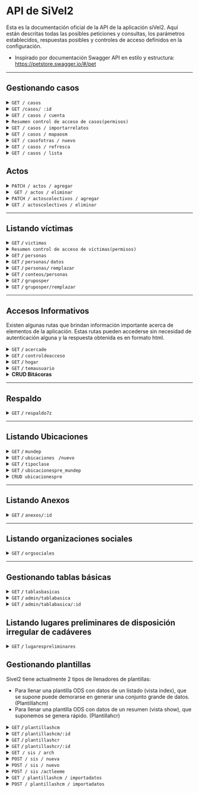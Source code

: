 # API de SiVel2
Esta es la documentación oficial de la API de la aplicación siVel2. Aquí están descritas todas las posibles peticiones y consultas, los parámetros establecidos, respuestas posibles y controles de acceso definidos en la configuración. 
- Inspirado por documentación Swagger API en estilo y estructura: https://petstore.swagger.io/#/pet
------------------------------------------------------------------------------------------

## Gestionando casos 

<details>
 <summary><code>GET / casos</code></summary>

Un usuario puede consumir de la API tanto las generalidades básicas de un conjunto de casos, como también un caso con todos los detalles del mismo.  Esta API está siendo utilizada para el reporte de casos en la aplicación pero igualmente esta siendo consumida por servicios como mapas y reportes completos de informes en planillas. Se puede generar reportes en diferentes formatos: JSON, XRLAT (XML) y HTML..

##### Parámetros

> Filtro avanzado:

> | Parámetro    | Tipo y Accesos                   | Ejemplo	  | 
> |---------------|-----------------------------------|---------------------------------------------------------------------|
> | `:departamento_id`         | Integer / CP / AUT      | Departamento es Cauca: `filtro[departamento_id]=17`
> | `:municipio_id`         |Integer  / CP / AUT      | Municipio es Popayán: `filtro[municipio_id]=46` 
> | `:clase_id`         |Integer / CP / AUT          | Centro Poblado es Puelenje: `filtro[clase_id]=1959`
> | `:fechaini`         |String / CP / AUT       | Fecha de inicio es el 1 de Enero de 2018: `filtro[fechaini]=2018-01-01`
> | `:fechafin`         |String / CP  / AUT      | Fecha final es el 6 de Julio de 2019: `filtro[fechafin]=2019-07-06`
> | `:categoria_id`         |Integer / CP / AUT       | Tipificación es Tortura: `filtro[categoria_id]=12`
> | `:nombres`         |String / CP / AUT        | Nombres de vícitma es Luis Alejandro:  `filtro[nombres]=Luis Alejandro`
> | `:apellidos`         |String / CP / AUT     | Apellidos de víctima es Cruz Lopez:  `filtro[apellidos]=Cruz Lopez`
> | `:sexo`         |String / CP / AUT      |Sexo es masculino: `filtro[sexo]=M`
> | `:rangoedad_id`         |Integer / CP       | Rango de edad es de los 16 a los 25 años: `filtro[rangoedad_id]=2`
> | `:descripcion`         |String / CP / AUT      | Descripción de los hechos es "Descripcion de ejemplo": `filtro[descripcion]=Descripcion de ejemplo`
> | `:sectorsocial_id`         |Integer / CP       | Sector social es campesino: `filtro[sectorsocial_id]=1`
> | `:codigo`         |Integer / CP / AUT      | Los casos con códigos 6000 y 7000: `filtro[codigo]=6000+7000`
> | `:presponsable_id`         |Integer / AUT     | Presunto Responsable es Guerrila: `filtro[presponsable_id]=25` 
> | `:victimacol`         | String / AUT     | Victima colectiva es Primera línea: `filtro[victimacol]=Primera línea`
> | `:rangoedad_id`         |Integer / AUT     | Rango edad es De 0 a 15 Años: `filtro[rangoedad_id]=1`  
> | `:organizacion_id`         |Integer / AUT     | Organización es Campesina: Años : `filtro[organizacion_id]=1`    
> | `:profesion_id`         |Integer / AUT     |Profesión es MÉDICO/A: `filtro[profesion_id]=3` 
> | `:usuario_id`         |Integer / AUT     |El usuario es Alejandro Cruz: `filtro[usuario_id]=3`      
> | `:fechaingini`         |String / AUT     |Casos creados en 2018-01-01 o después : `filtro[usuario_id]=2018-01-01`      
> | `:fechaingfin`         |String / AUT     |Casos creados en 2018-01-01 o antes : `filtro[usuario_id]=2018-01-01`   
> | `:contexto_id`         |Integer / AUT     |El contexto es Proceso judicial: `filtro[contexto_id]=106`   
> | `:contextovictima_id`         |Integer / AUT     |El contexto de víctima es Falso positivo: `filtro[contextovictima_id]=1`  
> | `:orientacionsexual`         |String / AUT     |La orientación sexual es Heterosexual: `filtro[contextovictima_id]=H`                                          
> | `:inc_casoid`         |Integer / AUT     |Incluir la identificación del caso en el reporte: `filtro[inc_casoid]=1`  
> | `:inc_fecha`         |Integer / CP / AUT     |Incluir la fecha del caso en el reporte: `filtro[inc_casoid]=1`  
> | `:inc_ubicaciones`         |Integer / CP / AUT     |Incluir las ubicaciones del caso: `filtro[inc_ubicaciones]=1`
> | `:inc_presponsables`         |Integer / CP / AUT     |Incluir los presuntos responsables del caso en el reporte: `filtro[inc_presponsables]=1`    
> | `:inc_tipificacion`         |Integer / CP / AUT     |Incluir la tipificación del caso en el reporte: `filtro[inc_tipificacion]=1`  
> | `:inc_victimas`         |Integer / CP / AUT     |Incluir las víctimas del caso en el reporte: `filtro[inc_victimas]=1`  
> | `:inc_victimacol`         |Integer / AUT     |Incluir las víctimas colectivas del caso en el reporte: `filtro[inc_victimacol]=1`  
> | `:inc_memo`         |Integer / CP / AUT     |Incluir la descripción del caso en el reporte: `filtro[inc_memo]=1`  
> | `:orden`         |Integer / CP / AUT     | los casos se ordenaran según su ubicación: `filtro[orden]=ubicacion` 
Los datos geográficos están disponibles en Internet (busque DIVIPOLA) o en SQL en las fuentes de SIVeL en el archivo datos-geo-col.sql.

Siglas de control de acceso: 
- CP: Consulta pública
- AUT: Usuario autenticado

Esta misma ruta es empleada por SIVeL 2 para los reportes de casos en JSON y XRLAT, lo cual también hay parámetro para especificarlo:
> Formato:
	formato_salida: [html, json, xml] 
	

##### Respuestas

> | código http    | tipo de contenido                     | respuesta                                                          |
> |---------------|-----------------------------------|---------------------------------------------------------------------|
> | `200`         | `application/html;charset=UTF-8` / `application/json;charset=UTF-8` `application/xml;charset=UTF-8`        | Página html / Objeto JSON / Reporte XML  
> | `400`         |Error        | (Bad Request) Los datos enviados son incorrectos o hay datos obligatorios no enviados
> | `401`         | Error        | (Unauthorized) No hay autorización para llamar al servicio
> | `404`         | Error`        | (NotFound) No se encontró información
> | `500`         | Error        | Error en servidor                                                   |

##### Ejemplo cURL

> ```javascript
>  curl -X GET http://nodos.pasosdejesus.org:2400/sivel2/casos.html?filtro[q]=&filtro[departamento_id]=17&filtro[municipio_id]=1152&filtro[clase_id]=&filtro[inc_ubicaciones]=0&filtro[inc_ubicaciones]=1&filtro[orden]=ubicacion&filtro[fechaini]=&filtro[fechafin]=&filtro[inc_fecha]=0&filtro[inc_fecha]=1&filtro[presponsable_id][]=&filtro[inc_presponsables]=0&filtro[inc_presponsables]=1&filtro[inc_tipificacion]=0&filtro[inc_tipificacion]=1&filtro[nombres]=&filtro[apellidos]=&filtro[inc_victimas]=0&filtro[inc_victimas]=1&filtro[sexo]=&filtro[orientacionsexual]=&filtro[rangoedad_id]=&filtro[sectorsocial_id]=&filtro[organizacion_id]=&filtro[profesion_id]=&filtro[victimacol]=&filtro[inc_victimacol]=0&filtro[inc_victimacol]=1&filtro[descripcion]=&filtro[inc_memo]=`application/html;charset=UTF-8` / `application/json;charset=UTF-8` `application/xml;charset=UTF-8``application/html;charset=UTF-8` / `application/json;charset=UTF-8` `application/xml;charset=UTF-8`0&filtro[inc_memo]=1&filtro[conetiqueta1]=true&filtro[etiqueta1]=&filtro[conetiqueta2]=true&filtro[etiqueta2]=&filtro[usuario_id]=&filtro[fechaingini]=&filtro[fechaingfin]=&filtro[codigo]=&filtro[inc_casoid]=0&filtro[inc_casoid]=1&filtro[paginar]=0&filtro[paginar]=1&filtro[disgenera]=reprevista.html&idplantilla=reprevista&formato=html&formatosalida=html&commit=Enviar
> ```
##### Ejemplos de respuestas
- HTML:

	[896](#)

	Enero 16/2001

	DEPARTAMENTO: CAUCA  
	MUNICIPIO: SANTANDER DE QUILICHAO

	Cuatro hombres fueron asesinados en la zona urbana y rural de este municipio, en el cual hay presencia paramilitar y guerrillera.

	  
	Presunto Responsable: SIN INFORMACIÓN  
	  
	VIOLENCIA POLÍTICO SOCIAL  
	Asesinato por Persecución Política  
	  
	ERICK ALFREDO POPO AMU  
	LUIS ALFONSO IBARRA OSPINA  
	MILTON CESAR RESTREPO CAMPO  
	NORBERTO BALANTA FIGUEROA  

	----------

	[1039](#)

	Febrero 01/2001

	DEPARTAMENTO: CAUCA  
	MUNICIPIO: SANTANDER DE QUILICHAO

	Paramilitares de las AUC que se transportaban en motocicletas, portando armas de largo y corto alcance ejecutaron de varios impactos de arma de fuego a cuatro personas. Las víctimas fueron sacadas por la fuerza de sus viviendas y ejecutadas en presencia de sus familiares.

	  
	Presunto Responsable: POLO ESTATAL - AUC  
	  
	VIOLACIONES A LOS DERECHOS HUMANOS  
	Ejecución Extrajudicial por Persecución Política  
	INFRACCIONES AL DIH  
	Homicidio Intencional De Persona Protegida por Personas  
	  
	RAMIRO SANDOVAL MINA - CAMPESINO  
	JOSE ELCIDES CARABALI SANDOVAL - CAMPESINO  
	ASNORALDO CARABALI SANDOVAL - CAMPESINO  
	CARLOS EDUARDO ORTIZ LUCUMI - CAMPESINO
	
- JSON
Para mostrar un reporte JSON de varios casos, se ha optado por solo mostrar algunas generalidades o elementos básicos del caso como lo son:

	- latitud: decimal para sistema de proyección WGS84.

	- longitud: decimal para sistema de proyección WGS84.

	- titulo: Título del caso.

	- fecha: Fecha del caso.
	
	```json
	{
		"896":{"latitud":"3.0133211225242484","longitud":"-76.48676928148937","fecha":"2001-01-16"},
		"1039":{"latitud":"3.0131201235660483","longitud":"-76.48710295521055","fecha":"2001-02-01"}
	}
	```
- XML (Xrlat)
SIVeL 2 mostrará el reporte completo siguiendo el docmuneto DTD ubicado en [http://sincodh.pasosdejesus.org/relatos/relatos-098.dtd](http://sincodh.pasosdejesus.org/relatos/relatos-098.dtd)
	```xml
	<relatos>
		<relato>
			Información del relato...
		</relato>
		<relato>
			Información del relato...
		</relato>
	</relatos>
	```
</details>

<details>
 <summary><code>GET /casos/ :id </code></summary>

##### Parámetro

> | nombre            |  tipo     | tipo de dato      | descripción                         |
> |-------------------|-----------|----------------|-------------------------------------|
> | `id` |  requerido | Integer   | El identificador específico del caso        |

Para conusltar un caso en detalle, SIVeL 2 proporciona los formatos html, json y xrlat (xml). Las rutas de estas vistas se obtienen al agregar la extensión correspondiente al final de  sivel2/casos/id.[extensión]. Para el caso de la extensión JSON. SIVeL 2 responde con los detalles del caso con un objeto JSON con una sola propiedad caso cuyo valor es un objeto con las propiedades:

id: Identificación, titulo: título del caso, hechos: Descripción o memo del caso, fecha, hora, departamento principal, municipio principal, centro_poblado principal, presponsables: un objeto que puede tener varios ítems, uno por presunto responsable, la propiedad de cada uno será la identificación del presunto responsable y su valor será el nombre víctimas: un objeto que puede tener varios ítems, uno por víctima individual del caso, la propiedad de cada uno será la identificación de la víctima y su valor será los nombres de la víctima seguido de un espacio y los apellidos.
##### Respuestas

> | código http   | tipo de contenido                     | respuesta                                                          |
> |---------------|-----------------------------------|---------------------------------------------------------------------|
> | `200`         | `application/html;charset=UTF-8` / `application/json;charset=UTF-8` `application/xml;charset=UTF-8`        | página html  / Objeto JSON / Reporte XML                                                    |
> | `400`         | `application/json`                | `{"code":"400","message":"Bad Request"}`                            |

##### Ejemplo cURL

> ```javascript
>  curl -X GET http://nodos.pasosdejesus.org:2400/sivel2/casos/896
> ```

##### Ejemplos de respuestas
- JSON
```json
{"caso":
  {"id":129,
   "titulo":"aaa",
   "hechos":"En su informe anual sobre la situación de derechos humanos en Colombia, la Oficina del Alto Comisionado de la ONU para este temcurl -X GETa, que actualmente está a cargo de la expresidenta chilena Michelle Bachelet, sostiene que en el 2018 el homicidio aumentó en el 49 por ciento de los municipios y llama la atención sobre la persistencia de los altos niveles de impunidad en este tema.",
   "fecha":"2019-08-05",
   "hora":"6  pm",
   "departamento":"CALDAS",
   "municipio":"PALESTINA",
   "centro_poblado":"CARTAGENA",
   "presponsables":
     [{"id":5,"nombre":"ARMADA"}],
   "victimas":[{"105":"aaa bbb"}]
  }
}
```
- XML
Para el caso de XRLAT sí se presenta un informe detallado del caso en formato xml y se descarga automáticamente en un archivo llamado [id].xrlat
</details>

<details>
 <summary><code>GET / casos / cuenta</code></summary>
 
Trae conteo de casos en un intervalo de fechas. Ruta para poder obtener mediante un arreglo el número total de casos por fecha y por departamento.

##### Parámetros

> | nombre            |  tipo     | tipo de dato      | descripción                         |
> |-------------------|-----------|----------------|-------------------------------------|
> | `fechaini` |  Requerido | String   | Fecha inicial de la cuenta        |
> | `fechafin` |  Requerido | String   | Fecha final de la cuenta        |

##### Respuestas

> | código http   | tipo de contenido                     | respuesta                                                          |
> |---------------|-----------------------------------|---------------------------------------------------------------------|
> | `200`         | `text/json;charset=UTF-8`        | Objeto JSON                                                     |
> | `400`         | `application/json`                | `{"code":"400","message":"Bad Request"}`                            |

##### Ejemplo cURL

> ```javascript
>  curl -X GET http://nodos.pasosdejesus.org:2400/sivel2/casos/cuenta?[fechaini]='2001-01-01'&[fechafin]='2020-06-30'
> ```
##### Ejemplo de respuesta
```json
{
  fecha: "2001-01-01", 
  departamento: "CAUCA", 
  count: "45"
}
```
De esta forma vienen especificados lo objetos para todas las fechas dentro del rango y todos los departamentos. Es obligatorio especificar los parámetros de fecha inicial y fecha final, además si el caso no tiene ubicación, este entrará a sumar en el conteo de esa fecha con departamento nulo.
</details>

 <details>
 <summary><code>Resumen control de acceso de casos</code><code>(permisos)</code></summary>
 
 -  Consulta pública:
	 - Consultar hasta 2000 registros en la API (puede usar los filtros para disminuir el número de registros)
	 - Consultar un caso en formato HTML, JSON y XML
	 - Buscar casos con los parámetros limitados a la consulta pública
	 - Contar casos
 - Usuario autenticado
	 - Consulta listado de casos ilimitado
	 - Consultar un caso en formato HTML, JSON y XML
	 - Buscar casos con los parámetros para usuario autenticado
	 -  Contar casos
- Usuario autenticado como observador u operador sin grupo:
	- Refrescar casos
	- No puede crear un nuevo caso
	- Leer un caso
	- Cambiar etiquetas de un caso
- Usuario con grupo observador parte casos:
	- Mostrar y leer un caso 
- Usuario operador analista de casos:
	- Leer un caso
	- Crear un caso
	- Editar y actualizar un caso
	- Eliminar un caso
	- Refrescar un caso
- Usuario con rol administrador:
	- Todos los permisos de gestionar casos
</details>

<details>
 <summary><code>GET / casos / importarrelatos</code></summary>

Ruta utilizada para acceder a la vista de importación de relatos.

##### Ejemplo url
> ```javascript
>  curl -X GET http://nuevo.nocheyniebla.org:3400/sivel2/casos/importarrelatos"
> ```

##### Ejemplo de respuestas
La respuesta es una página HTML con un formulario que te permite seleccionar el archivo de relatos que desea importar

##### Control de Acceso
Únicamente pueden importar relatos usuarios autenticados con rol administrador. 
 </details>

<details>
 <summary><code>GET / casos / mapaosm </code></summary>

Ruta utilizada para acceder a la vista del mapa de casos de Open Street Map.
##### Parámetros 
fechaini: String, fecafin: String, departamento_id: integer, categoria_id: integer, presponsable_id: integer

##### Ejemplo url
> ```javascript
>  curl -X GET http://nuevo.nocheyniebla.org:3400/sivel2/casos/mapaosm"
> ```

##### Ejemplo de respuestas
La respuesta es una página HTML con un mapa que te permite visualizar los casos a través de marcadores con la longitud y latitud de la ubicación principal del caso. 

##### Control de Acceso
Cualquier usuario autenticado puede acceder a casos mapaosm.  
 </details>

<details>
 <summary><code>GET / casofotras / nuevo</code></summary>

Ruta utilizada para crear un registro de sivel2_gen_casofotra para el caso que recibe por parámetro caso_id. Pone valores simples en los casos requeridos.

##### Parámetros 
caso_id: integer
##### Ejemplo url
> ```javascript
>  curl -X GET http://nuevo.nocheyniebla.org:3400/sivel2/casofotras/nuevo?caso_id=1365"
> ```

##### Ejemplo de respuestas
Las respuestas pueden ser en JS, JSON y HTML y retornan el identificador del nuevo registro de casofotra creado

##### Control de Acceso
Únicamente pueden eliminar actos colectivos usuarios autenticados con rol administrador y con rol operador perteneciente a grupo analista de casos.
 </details>

<details>
 <summary><code>GET / casos / refresca</code></summary>

Ruta utilizada para refrescar el listado de casos existentes.

##### Ejemplo url
> ```javascript
>  curl -X GET http://nuevo.nocheyniebla.org:3400/sivel2/casos/refresca"
> ```

##### Ejemplo de respuestas
La respuesta es una página HTML y con el mensaje de éxito "Listado de Casos refrescado" con fecha y hora de la acción.

##### Control de Acceso
Únicamente pueden refrescar el listado de casos los usuarios autenticados con rol administrador y con rol operador perteneciente a grupo analista de casos.
 </details>

<details>
 <summary><code>GET / casos / lista</code></summary>

Ruta utilizada para listar ubicaciones según parámetro de tabla que puede ser departamento, municipio o clase.

##### Ejemplo url
> ```javascript
>  curl -X GET http://nuevo.nocheyniebla.org:3400/sivel2/casos/lista?tabla="departamento"&pais_id=170
> ```

##### Ejemplo de respuestas
La respuesta es una página HTML y con el listado de ubicaciones según los parámetros establecidos.

##### Control de Acceso
Únicamente pueden refrescar el listar, usuarios autenticados con rol administrador y con rol operador perteneciente a grupo analista de casos.
 </details>

## Actos 
<details>
 <summary><code>PATCH / actos / agregar</code></summary>

Ruta utilizada para agregar actos dentro de la creación de un caso, actualmente no puede ser utilizada externamente del formulario de casos, sin embargo están establecidos permisos específicos para hacer uso del método.

##### Parámetros 
Sivel2Gen::Acto(presponsable_id: integer, categoria_id: integer, persona_id: integer, caso_id: integer, created_at: datetime, updated_at: datetime, id: integer)
##### Control de Acceso
Únicamente pueden crear actos usuarios autenticados con rol administrador y con rol operador perteneciente a grupo analista de casos.

 </details>
<details>
 <summary><code> GET / actos / eliminar</code></summary>

Ruta utilizada para eliminar actos dentro de la creación de un caso, actualmente no puede ser utilizada externamente del formulario de casos, sin embargo están establecidos permisos específicos para hacer uso del método.

##### Parámetros 
id_acto: integer
##### Control de Acceso
Únicamente pueden eliminar actos usuarios autenticados con rol administrador y con rol operador perteneciente a grupo analista de casos.
</details>
 
<details>
 <summary><code>PATCH / actoscolectivos / agregar</code></summary>

Ruta utilizada para agregar actos colectivos dentro de la creación de un caso, actualmente no puede ser utilizada externamente del formulario de casos, sin embargo están establecidos permisos específicos para hacer uso del método.

##### Parámetros 
Sivel2Gen::Actocolectivo(presponsable_id: integer, categoria_id: integer, grupoper_id: integer, caso_id: integer, created_at: datetime, updated_at: datetime, id: integer)

##### Control de Acceso
Únicamente pueden crear actos colectivos usuarios autenticados con rol administrador y con rol operador perteneciente a grupo analista de casos.

 </details>
<details>
 <summary><code>GET / actoscolectivos / eliminar</code></summary>

Ruta utilizada para eliminar actos colectivos dentro de la creación de un caso, actualmente no puede ser utilizada externamente del formulario de casos, sin embargo están establecidos permisos específicos para hacer uso del método.

##### Parámetros 
id_actocolectivo: integer

##### Control de Acceso
Únicamente pueden eliminar actos colectivos usuarios autenticados con rol administrador y con rol operador perteneciente a grupo analista de casos.

</details>


------------------------------------------------------------------------------------------
## Listando víctimas 

<details>
 <summary><code>GET</code> <code><b>/</b></code> <code>victimas</code></summary>

##### Parámetros

> Filtro avanzado:

> | Parámetro    | Tipo y Accesos                   | Ejemplo	  | 
> |---------------|-----------------------------------|---------------------------------------------------------------------|
> | `:buscaso_id`         | Integer / CP / AUT      | Víctimas en caso 154: `filtro[buscaso_id]=154`
> | `:busfecha_caso_localizadaini`         |String  / AUT      |Fecha de inicio es el 1 de Enero:  `filtro[busfecha_caso_localizadaini]=2018-01-01`
> | `:busfecha_caso_localizadafin`         |String  / AUT      |Fecha de fin es el 31 de Enero:  `filtro[busfecha_caso_localizadafin]=2018-01-31`
> | `:busubicacion_caso`         |String / AUT       | Ubicación de caso de víctima es Caldas: `filtro[busubicacion_caso]=CALDAS`
> | `:busnombre`         |String / AUT        | Nombres de vícitma es Luis Alejandro:  `filtro[busnombre]=Luis Alejandro`
> | `:buspconsolidado_x`         |String / CP / AUT     | Incluir categoría de violencia x:  `filtro[buspconsolidado_x]=Si`
El último parámetros se remplaza x por un número cualqueira de identificación de la tabla siel2_gen_pconsolidado, pudiendo así filtrar según las opciones: Si, No y Todos

Siglas de control de acceso: 
- AUT: Usuario autenticado

La respuesta a esta petición es un reporte html de casos por víctima, donde aparece la información en las columnas: Id caso, Fecha, Ubicación, Víctima, Cada categoría de violencia, nombres de presuntos responsables del caso, ids de presuntos responsables caso 
	

##### Respuestas

> | código http    | tipo de contenido                     | respuesta                                                          |
> |---------------|-----------------------------------|---------------------------------------------------------------------|
> | `200`         | `application/html;charset=UTF-8` / `application/json;charset=UTF-8` `application/xml;charset=UTF-8`        | Página html / Objeto JSON / Reporte XML  
> | `400`         |Error        | (Bad Request) Los datos enviados son incorrectos o hay datos obligatorios no enviados
> | `401`         | Error        | (Unauthorized) No hay autorización para llamar al servicio
> | `404`         | Error`        | (NotFound) No se encontró información
> | `500`         | Error        | Error en servidor                                                   |

##### Ejemplo cURL

> ```javascript
>  curl -X GET http://rbd.nocheyniebla.org:3400/sivel2/victimas?filtro[buscaso_id]=&filtro[busfecha_caso_localizadaini]=&filtro[busfecha_caso_localizadafin]=&filtro[busubicacion_caso]=&filtro[busnombre]=Juan&filtro[buspconsolidado_1]=Si&filtro[buspconsolidado_2]=Todos&filtro[buspconsolidado_3]=Todos&filtro[buspconsolidado_4]=Todos&filtro[buspconsolidado_5]=Todos&filtro[buspconsolidado_6]=Todos&filtro[buspconsolidado_7]=Todos&filtro[buspconsolidado_8]=Todos&filtro[buspconsolidado_9]=Todos&filtro[buspconsolidado_10]=Todos&filtro[buspconsolidado_11]=Todos&filtro[buspconsolidado_12]=Todos&filtro[buspconsolidado_13]=Todos&filtro[buspconsolidado_14]=Todos&filtro[buspconsolidado_15]=Todos&filtro[buspconsolidado_16]=Todos&filtro[buspconsolidado_17]=Todos&filtro[buspconsolidado_18]=Todos&filtro[buspconsolidado_19]=Todos&filtro[buspconsolidado_20]=Todos&filtro[buspconsolidado_21]=Todos&filtro[buspconsolidado_22]=Todos&filtro[buspconsolidado_23]=Todos&filtro[buspconsolidado_24]=Todos&filtro[buspconsolidado_25]=Todos&filtro[buspconsolidado_26]=Todos&filtro[buspconsolidado_27]=Todos&filtro[buspconsolidado_28]=Todos&filtro[buspconsolidado_29]=Todos&filtro[buspconsolidado_30]=Todos&filtro[buspconsolidado_31]=Todos&filtro[buspconsolidado_32]=Todos&filtro[buspconsolidado_129]=Todos&filtro[buspconsolidado_130]=Todos&filtro[buspconsolidado_131]=Todos&filtrar=Filtrar&filtro[disgenera]=
> ```
##### Ejemplos de respuestas
- HTML:

	![enter image description here](https://github.com/alejocruzrcc/sivel2/blob/img-victimas/doc/imagenes/victimashtml.png)
	
	
- JSON
Para mostrar un reporte JSON de varias víctimas, se ha optado por solo mostrar algunas generalidades o elementos básicos de la víctima como lo son:

	- persona_id: identificador de la persona, tabla msip_persona a la que pertenece la víctima.

	- caso_id: identificador del caso al cual pertenece la víctima.

	- hijos: número de hijos de la víctima.

	- profesion_id: identificación de la tabla sivel2_gen_profesion de la profesión que tiene la vćitima.
	- rangoedad_id: identificación de la tabla sivel2_gen_rangoedad a la cual pertenece el rango de edad de la víctima
	- filiacion_id: identificación de la filiación política de la víctima.
	- sectorsocial_id: identificación del sector social de la víctima
	- organizacion_id: identificiación de la organización a la cual pertenece la víctima
	- vinculoestado_id: identificación del vínculo con el estado que tiene la víctima
	- organizacionarmada: Organización armada a la que pertenece la víctima
	- anotaciones: anotaciones sobre la víctima
	- etnia_id: identificación de la etnia de la víctima
	- iglesia_id: identificación de la iglesia de la víctima
	- orientacionsexual: Orientación sexual de la víctima
	
	```json
	[{"persona_id":326,"caso_id":932,"hijos":null,"profesion_id":22,"rangoedad_id":4,"filiacion_id":10,"sectorsocial_id":15,"organizacion_id":16,"vinculoestado_id":38,"organizacionarmada":35,"anotaciones":"","etnia_id":1,"iglesia_id":1,"orientacionsexual":"S","created_at":"2020-07-23T16:10:57.041-05:00","updated_at":"2020-07-23T16:11:28.060-05:00","id":246}]
	```
</details>

<details>
 <summary><code>Resumen control de acceso de víctimas</code><code>(permisos)</code></summary>
 
 -  Consulta pública:
	 - No es posible consultar información de víctimas en la consulta pública
 - Usuario autenticado observador o sin grupo:
	 - Consulta listado de víctimas formato HTML, y JSON 
	 - Buscar víctimas con los parámetros del filtro
- Usuario operador analista de casos:
	- Listar víctimas
	- Buscar víctimas por filtro
	- Crear víctimas
	- Editar y actualizar víctimas en casos
	- Eliminar víctimas en caso
- Usuario con rol administrador:
	- Todos los permisos de gestionar las víctimas
</details>
<details>
 <summary><code>GET</code> <code><b>/</b></code> <code>personas</code></summary>

##### Parámetros

> Filtro avanzado:

> | Parámetro    | Tipo y Accesos                   | Ejemplo	  | 
> |---------------|-----------------------------------|---------------------------------------------------------------------|
> | `:busid`         | Integer / AUT      | Persona con id 145: `filtro[busid]=145`
> | `:busnombres`         |String  / AUT      |Nombre de persona es Alejandro:  `filtro[busnombres]=Alejandro`
> | `:busapellidos`         |String  / AUT      |Apellido de persona es Cruz  `filtro[busapellidos]=Cruz`
> | `:bussexo`         |String / AUT       | Sexo de persona es masculino: `filtro[bussexo]=M`
> | `:busnumerodocumento`         |String / AUT        |Número de documento de persona es 123456789:  `filtro[busnumerodocumento]=123456789`

Siglas de control de acceso: 
- AUT: Usuario autenticado

La respuesta a esta petición es un reporte HTML y JSON de las personas con los parámetros. 
	

##### Respuestas

> | código http    | tipo de contenido                     | respuesta                                                          |
> |---------------|-----------------------------------|---------------------------------------------------------------------|
> | `200`         | `application/html;charset=UTF-8` / `application/json;charset=UTF-8` `application/xml;charset=UTF-8`        | Página html / Objeto JSON / Reporte XML  
> | `400`         |Error        | (Bad Request) Los datos enviados son incorrectos o hay datos obligatorios no enviados
> | `401`         | Error        | (Unauthorized) No hay autorización para llamar al servicio
> | `404`         | Error`        | (NotFound) No se encontró información
> | `500`         | Error        | Error en servidor                                                   |

##### Ejemplo cURL

> ```javascript
>  curl -X GET http://rbd.nocheyniebla.org:3400/sivel2/personas?filtro[busid]=&filtro[busnombres]=Alejandro&filtro[busapellidos]=Cruz&filtro[bussexo]=S&filtro[busnumerodocumento]=123456789&filtrar=Filtrar
> ```
##### Ejemplos de respuestas
- JSON
Para mostrar un reporte JSON de varias víctimas, se ha optado por solo mostrar algunas generalidades o elementos básicos de la víctima como lo son:

	- id: identificador de la persona.
	- nombres: nombres de la persona.
	- apellidos: apellidos de la persona.
	- anionac: Año de nacimiento
	- mesnac: Mes de nacimiento
	- dianac: Día de nacimiento
	- numerodocumento: Número de documento
	- pais_id: Identificación del país de nacimiento
	- departamento_id: Identificación del departamento de nacimiento
	- municipio_id: Identificación del municipio de nacimiento
	- clase_id: Identificación del centro poblado de nacimiento
	
	```json
	[{"id":253110,"nombres":"Alejo","apellidos":"Cruz","anionac":1998,"mesnac":3,"dianac":5,"sexo":"S","numerodocumento":"104524","created_at":"2021-06-22T10:09:25.262-05:00","updated_at":"2021-06-22T10:09:25.262-05:00","pais_id":170,"nacionalde":null,"tdocumento_id":1,"departamento_id":null,"municipio_id":null,"clase_id":null}]
	```
</details>


<details>
 <summary><code>GET</code> <code><b>/</b></code> <code>personas</code><code><b>/</b></code> <code>datos</code></summary>
 
 Esta API permite traer datos de una persona organizado en un objeto JSON con los valores de id, nombres, apellidos, tipo de documento, numero de documento, sexo y fecha de nacimiento. Además si está autocompletando una persona de orgsocial persona agrega los campos de cargo y correo correspondiente.
 
##### Parámetros
Esta api recibe dos parámetros, uno obligatorio persona_id que es la identificación de la persona en la tabla msip_persona y otro parámetro opcional ac_orgsocial_persona con algún valor, cuando la persona hace parte de alguna organización social.  

El único formato de respuesta establecido es Json. 
##### Ejemplo cURL

> ```javascript
>  curl -X GET http://nuevo.nocheyniebla.org:3400/sivel2/personas/datos.json?persona_id=253262&ac_orgsocial_persona=1
> ```

##### Ejemplos de respuestas
```json
	{"id":253262,"nombres":"Luis Alejandro","apellidos":"Cruz Ordoñez","sexo":"M","tdocumento":"CC","numerodocumento": "1061769227","dianac": 16,"mesnac": 04,"anionac": 1994}
```
##### Control de acceso 
Para consumir esta API se manejan los mismo permisos establecidos para /personas
</details>

<details>
 <summary><code>GET</code> <code><b>/</b></code> <code>personas</code><code><b>/</b></code> <code>remplazar</code></summary>
 
 Esta API permite remplazar personas en la tabla víctimas de caso. Más especificamente verifica y si la persona asociada a la victima corresponde con  una persona dada, si ya existe se obtiene un mensaje "Ya existe esa persona en el caso" y sino se hace el remplazo correspondiente guardando los valores de la víctima. 
 
##### Parámetros
Esta api recibe dos parámetros requeridos obligatorios: d_persona que es la identificación de la persona en la tabla msip_persona y otro parámetro opcional ac_orgsocial_persona con algún valor, cuando la persona hace parte de alguna organización social.  

El único formato de respuesta establecido es Json. 
##### Ejemplo cURL

> ```javascript
>  curl -X GET http://nuevo.nocheyniebla.org:3400/sivel2/personas/remplazar?persona_id=94531&victima_id=98690```

##### Ejemplos de respuestas
Mensaje de ya existencia, o No layout correspondiente cuando se hace el remplazo 
##### Control de acceso 
Para esta ruta se manejan los mismo permisos establecidos para /personas
</details>

<details>
 <summary><code>GET</code> <code><b>/</b></code> <code>conteos/personas</code><code></code></summary>

Trae conteo demográfico de víctimas
Se ha construido también una ruta para poder obtener el número total de víctimas (personas individuales) en un intervalo de fechas con filtros especializados y de desagregación.
Los parámetros de del filtro iniciales son las fechas tal como se especifica a continuación:
##### Parámetros

> | nombre            |  tipo     | tipo de dato      | descripción                         |
> |-------------------|-----------|----------------|-------------------------------------|
> | `fechaini` |  Requerido | String   | Fecha inicial de la cuenta        |
> | `fechafin` |  Requerido | String   | Fecha final de la cuenta        |

Adicionalmente hay 10 criterios diferentes por los cuales es posible desagregar el conteo. Este se especifica en el parámetro "segun" por ejemplo:
> ```javascript
>  filtro[segun]=AÑO DE NACIMIENTO
>   ```
##### Parámetros desagregación (segun)

> | nombre            |  tipo     | tipo de dato      | descripción                         |
> |-------------------|-----------|----------------|-------------------------------------|
> | `AÑO DE NACIMIENTO` |  Requerido | String   | Año de nacimiento de la persona      |
> | `ETNIA` |  Requerido | String   | Etnia de la tabla víctima        |
> | `FILIACIÓN` |  Requerido | String   | Filiación política de la víctima|
> | `MES CASO` |  Requerido | String   | Mes del caso|
> | `ORGANIZACIÓN` |  Requerido | String   | Organización a la que pertenece la víctima|
> | `PROFESIÓN` |  Requerido | String   | Profesión de la víctima|
> | `RANGO DE EDAD` |  Requerido | String   | Rango de edad de la víctima|
> | `SECTOR SOCIAL` |  Requerido | String   | Sector social de la víctima|
> | `SEXO` |  Requerido | String   | Sexo de la persona |
> | `VINCULO CON EL ESTADO` |  Requerido | String   | Vínculo con el estado|

Además de dos filtros especializados por los cuales de puede expandir el conteo: Departamento y Municipio. Lugares geográficas de nacimiento de las víctimas asociadas mediante las tablas msip_departamento y msip_municipio respectivamente. El parámetro es booleano y se representa de la siguiente forma: 
> ```javascript
> filtro[departamento]=1
> ```
> ```javascript
> filtro[municipio]=1
> ```

##### Respuestas

> | código http   | tipo de contenido                     | respuesta                                                          |
> |---------------|-----------------------------------|---------------------------------------------------------------------|
> | `200`         | `text/html;charset=UTF-8`        | Status: ok. Página html                           |
> | `400`         | `application/html`                |  Bad Request   |

##### Ejemplo cURL

> ```javascript
>  curl -X GET http://rbd.nocheyniebla.org:3400/sivel2/conteos/personas?filtro[fechaini]=01/Ene/2000&filtro[fechafin]=31/Ene/2021&filtro[segun]=VÍNCULO CON EL ESTADO&filtro[departamento]=1&filtro[municipio]=0&commit=Contar
> ```
##### Ejemplo de respuesta
La respuesta es una tabla html en donde la primera columna es el criterio de desagregación, la segunda y tercera el filtro de geolocalización (departamento y/o municipio) y la última el número de las víctimas por fila. 
![enter image description here](https://github.com/alejocruzrcc/sivel2/blob/img-victimas/doc/imagenes/conteo_personas.png)

##### Control de acceso
Actualmente, cualquier usuario autenticado con cualquiera de los tres roles (Administrador, Directivo y Operador), puede realizar el conteo demográfico de las víctimas. Un usuario desde la consulta web pública o sin autenticarse no puede realizar el conteo. 
 </details>

<details>
 <summary><code>GET</code> <code><b>/</b></code> <code>gruposper</code></summary>

Para consumir los grupos de personas existentes en la aplicación, esta dispuesta esta ruta. Esta trae registros asociados al modelo Msip::Grupoper.
La estructura de los datos está dada por un objetos con dos propiedades: value, que es el nombre del grupo de personas e id, que es la identificación del grupo de personas. 

##### Parámetros
Es necesario fijar un parámetro en la ruta denominado "term",  que es usado también en autocompletación. Este es un string que va a buscar los grupos de personas que en su nombre contengan este valor.

El único formato de respuesta establecido es Json. 

##### Control de Acceso
Cualquier persona autenticada puede acceder a este recurso.
No disponible para consulta pública

##### Ejemplo cURL

> ```javascript
>  curl -X GET http://nuevo.nocheyniebla.org:3400/sivel2/gruposper.json?term='Cauca'
> ```
##### Ejemplos de respuestas

```json	
{"value":"5 ORGANIZACIONES SOCIALES DEL CAUCA","id":63971},{"value":"ALCALDES MUNICIPALES CAUCA","id":69038}
```
</details>

<details>
 <summary><code>GET</code> <code><b>/</b></code> <code>gruposper/remplazar</code></summary>

Para listar y buscar grupo de personas existentes en la aplicación, esta dispuesta esta ruta. Esta trae registros asociados al modelo Msip::Grupoper.
La estructura de los datos está dada por un objetos con dos propiedades: value, que es el nombre del grupo de personas e id, que es la identificación del grupo de personas. 

##### Parámetros
Es necesario asignar dos parámetros: grupoper_id que hace referencia a la identificación del grupo de persona e victima_idcolectiva que hace referncia a la identificación de la víctima colectiva.  Esto buscará el grupo de persona correspondiente y  mostrará los casos en los que aparece dicho grupo.

El único formato de respuesta establecido es HTML. 

##### Control de Acceso
No disponible para consulta pública.
No disponible para un autenticado como observador de casos
No disponible para un autenticado sin grupo
No disponible para un autenticado con grupo por partes
Disponible para un autenticado operador analista de casos
Disponible para administrador

##### Ejemplo cURL

> ```javascript
>  curl -X GET http://nuevo.nocheyniebla.org:3400/sivel2/gruposper/remplazar?grupoper_id=71573&victima_idcolectiva=14796
> ```
##### Ejemplos de respuestas

Nombre:  * COMUNIDAD INDIGENA
Anotaciones:
Casos en los que aparece: 18107
</details>

  ------------------------------------------------------------------------------------------
 
## Accesos Informativos

Existen algunas rutas que brindan información importante acerca de elementos de la aplicación. Estas rutas pueden accederse sin necesidad de autenticación alguna y la respuesta obtenida es en formato html. 

<details>
 <summary><code>GET</code> <code><b>/</b></code> <code>acercade</code></summary>
 
 Esta ruta permite acceder a la información general de la aplicación suministrada en formato de texto, información de dominios, financiadores, colaboradores. Dispuesta para autenticados y no autenticados. No recibe parámetros adicionales y su único formato es HTML
 </details>
 
<details>
 <summary><code>GET</code> <code><b>/</b></code> 
 <code>controldeacceso</code></summary>
  
Esta ruta permite acceder a la información general sobre los controles de acceso según los roles de los usuarios, está suministrada en una tabla formato de texto. Ruta dispuesta para autenticados y no autenticados. No recibe parámetros adicionales y su único formato es HTML
 </details>

<details>
 <summary><code>GET</code> <code><b>/</b></code> 
 <code>hogar</code></summary>
  
Esta ruta permite acceder a la página principal de la aplicación (index). Ruta que actualmente es equivalente a acceder a la ruta relativa. Accesible para autenticados y no autenticados. No recibe parámetros adicionales y su único formato es HTML
 </details>

<details>
 <summary><code>GET</code> <code><b>/</b></code> 
 <code>temausuario</code></summary>
  
Esta ruta permite acceder a la información general sobre los controles de acceso según los roles de los usuarios, está suministrada en una tabla formato de texto. Ruta dispuesta para autenticados y no autenticados. No recibe parámetros adicionales y su único formato es HTML.
##### Ejemplo de respuesta:
```json	
{"fondo":"#ffffff","color_fuente":"#000000","color_flota_subitem_fuente":"#266dd3","color_flota_subitem_fondo":"#ffffff","nav_ini":"#95c4ff","nav_fin":"#266dd3","nav_fuente":"#ffffff","fondo_lista":"#95c4ff","btn_primario_fondo_ini":"#0088cc","btn_primario_fondo_fin":"#0044cc","btn_primario_fuente":"#ffffff","btn_peligro_fondo_ini":"#ee5f5b","btn_peligro_fondo_fin":"#bd362f","btn_peligro_fuente":"#ffffff","btn_accion_fondo_ini":"#ffffff","btn_accion_fondo_fin":"#e6e6e6","btn_accion_fuente":"#000000","alerta_exito_fondo":"#dff0d8","alerta_exito_fuente":"#468847","alerta_problema_fondo":"#f8d7da","alerta_problema_fuente":"#721c24"}
```

 </details>

<details>
 <summary><b>CRUD Bitácoras</b></summary>

Permite la gestión de la tabla bitácoras perteneciente al motor Msip. Es una tabla cuyos registros son acciones las acciones realizadas por usuarios dentro de la aplicación 
<details>
 <summary><code>GET / bitacoras / :id</code></summary>

Permite acceder a listado de bitácoras en formato HTML y JSON. 
##### Parámetros

> | nombre            |  tipo     | tipo de dato      | descripción                         |
> |-------------------|-----------|----------------|-------------------------------------|
> | `filtro[busid]` | Opcional | Entero | Filtro identificación de caso.


##### Control de Acceso
Un usuario administrador puede ver todos los registros de bitácoras.
Un usuario con rol operador, podrá ver sus propios registros.

##### Ejemplo cURL

> ```javascript
>  curl -X GET http://nuevo.nocheyniebla.org:3400/sivel2/bitacoras?utf8=✓&filtro[busid]=2358&commit=Enviar
> ``` 
##### Ejemplos de respuestas
```json	
[{"id":2388,"fecha":"2021-12-07T16:33:08.000-05:00","ip":"191.102.196.90","usuario_id":10080,"url":"http://nuevo.nocheyniebla.org:3400/sivel2/casos","params":"{\"controller\"=\u003e\"sivel2_gen/casos\", \"action\"=\u003e\"index\"}","modelo":"Sivel2Gen::Caso","modelo_id":0,"operacion":"listar","detalle":"{}","created_at":"2021-12-07T16:33:08.697-05:00","updated_at":"2021-12-07T16:33:08.697-05:00"},{"id":2383,"fecha":"2021-12-07T11:48:33.000-05:00","ip":"191.102.197.42","usuario_id":10080,"url":"http://nuevo.nocheyniebla.org:3400/sivel2/casos/15","params":"{\"controller\"=\u003e\"sivel2_gen/casos\", \"action\"=\u003e\"show\", \"id\"=\u003e\"159968\"}","modelo":"Sivel2Gen::Caso","modelo_id":159968,"operacion":"presentar","detalle":"{}","created_at":"2021-12-07T11:48:33.458-05:00","updated_at":"2021-12-07T11:48:33.458-05:00"}]
```

</details>

<details>
 <summary><code>POST / bitacoras </code></summary>
 
Permite crear registro de bitácoras por parte de un usuario siempre y cuando el usuario_id de la bitácora sea el identificador del usuario creador. Un usuario administrador si podra crear la bitácora con cualquier valor para los parámetros. 

##### Parámetros
Parameters: {"authenticity_token"=>"[FILTERED]", "bitacora"=>{"fecha(3i)"
=>"7", "fecha(2i)"=>"12", "fecha(1i)"=>"2021", "fecha(4i)"=>"18", "fecha(5i)"=>"51", "ip"=>"127.0.0.1", "usuario_id"=>"", "url"=>"lkjpijp", "modelo"=> "Sivel2Gen::Caso", "modelo_id"=>"47", "operacion"=>"listar", "detalle"=>"{nombre: }", "params"=>""}, "commit"=>"Crear"}

</details>

<details>
 <summary><code>GET / bitacoras / nueva</code></summary>

Vista para acceder a formulario de nueva bitácora, responde con un HTML para ingresar la información de la nueva bitácora. Esta vista solo puede ser accedida por un usuario autenticado y con rol administrador.
</details>

<details>
 <summary><code>GET / bitacoras / :id / edita</code></summary>

Vista para acceder a formulario de edición de bitácora, responde con un HTML para ingresar la información de la bitácora la cual se desea editar. En la ruta se especifica el identificador de dicha bitácora. Esta vista solo puede ser accedida por un usuario autenticado y con rol administrador para el caso de cualquier bitácora; y como un usuario con rol operador y con grupo analista de casos para el caso de que la bitácora tenga su campo usuario_id tenga la identificación del usuario editor.

</details>

<details>
 <summary><code>GET / bitacoras / :id</code></summary>

Vista para acceder a la vista de registro de una bitácora, responde con un HTML con la información de la bitácora especificada en la ruta a través de su identificador. Esta vista solo puede ser accedida por:
Un usuario autenticado y con rol administrador para el caso de cualquier bitácora
Un usuario operador con o sin grupo para el caso de que la bitácora tenga su campo usuario_id tenga la identificación del usuario editor.

</details>

<details>
 <summary><code>PATCH / bitacoras / :id</code></summary>
 
Actualizar una parte de un registro de bitácora según parámetros de edición. Esta acción solo podrá ser realizada por un usuario administrador para cualquier registro y por un usuario con rol operador y con grupo analista de casos para el caso de que la bitácora tenga su campo usuario_id tenga la identificación del usuario editor.
</details>

<details>
 <summary><code>PUT / bitacoras / :id</code></summary>

Actualizar completamente un registro de bitácora según parámetros de edición. Esta acción solo podrá ser realizada por un usuario administrador para cualquier registro y por un usuario con rol operador y con grupo analista de casos para el caso de que la bitácora tenga su campo usuario_id tenga la identificación del usuario editor.
</details>

<details>
<summary><code>DELETE / bitacoras / :id</code></summary>

Eliminar completamente un registro de bitácora especificando su identificación en la ruta. Esta acción solo podrá ser realizada por un usuario administrador para cualquier registro y por un usuario con rol operador y con grupo analista de casos para el caso de que la bitácora tenga su campo usuario_id tenga la identificación del usuario editor.
</details>

</details>

------------------------------------------------------------------------------------------
 
## Respaldo
<details>
 <summary><code>GET</code> <code><b>/</b></code> <code>respaldo7z</code></summary>

Esta ruta permite acceder a la vista de nuevo respaldo. Una página html donde se puede obtener un respaldo especificando una clave de cifrado.

##### Parámetros
No espera parámetros para acceder a la ruta

##### Control de Acceso
Solamente un administrador tiene permisos para acceder a la ruta y para realizar un respaldo (GET y POST)

##### Ejemplo cURL

> ```javascript
>  curl -X GET http://nuevo.nocheyniebla.org:3400/sivel2/respaldo7zterm="villa"
> ``` 

</details>

------------------------------------------------------------------------------------------
## Listando Ubicaciones
<details>
 <summary><code>GET</code> <code><b>/</b></code> <code>mundep</code></summary>

Es posible obtener un listado de ubicaciones en el formato de departamento y municipio. Esta trae registros asociados al modelo Msip::Ubicacion re construido en dicho formato ejemplo: "SANTANDER DE QUILICHAO / CAUCA".
La estructura de los datos está dada por un objetos con dos propiedades: label, que es el nombre de la ubicacion y value que equivale a la identificación de dicha ubicación. 

##### Parámetros
Es necesario fijar un parámetro en la ruta denominado "term",  que es usado también en autocompletación. Este es un string que va a buscar entre todos los nombres de las ubicaciones alguna coincidencia.

El único formato de respuesta establecido es Json. 

##### Control de Acceso
Cualquier persona autenticada o sin autenticar puede acceder a esta consulta.

##### Ejemplo cURL

> ```javascript
>  curl -X GET http://nuevo.nocheyniebla.org:3400/sivel2/mundep.json?term="villa"
> ```
##### Ejemplos de respuestas

```json	
{"label":"VILLA CARO / NORTE DE SANTANDER","value":54871},{"label":"VILLA DE LEYVA / BOYACÁ","value":15407},{"label":"VILLA DE SAN DIEGO DE UBATÉ / CUNDINAMARCA","value":25843},{"label":"VILLA DEL ROSARIO / NORTE DE SANTANDER","value":54874},{"label":"VILLA RICA / CAUCA","value":19845},{"label":"VILLAGARZÓN / PUTUMAYO","value":86885},{"label":"VILLAGÓMEZ / CUNDINAMARCA","value":25871},{"label":"VILLAHERMOSA / TOLIMA","value":73870},{"label":"VILLAMARÍA / CALDAS","value":17873},{"label":"VILLANUEVA / BOLÍVAR","value":13873},{"label":"VILLANUEVA / CASANARE","value":85440},{"label":"VILLANUEVA / LA GUAJIRA","value":44874},{"label":"VILLANUEVA / SANTANDER","value":68872},{"label":"VILLAPINZÓN / CUNDINAMARCA","value":25873},{"label":"VILLARRICA / TOLIMA","value":73873},{"label":"VILLAVICENCIO / META","value":50001},{"label":"VILLAVIEJA / HUILA","value":41872},{"label":"VILLETA / CUNDINAMARCA","value":25875}
```
 </details>
<details>
 <summary><code>GET</code> <code><b>/</b></code> <code>ubicaciones </code> <code><b>/</b></code><code>nuevo</code></summary>

Crea un nuevo registro para la tabla ubicaciones para el caso que recibe por parámetro a través de caso_id.

Si no se especifica ningún parámetro, retorna un mensaje de "Falta identificación del caso". 
Si se especifica el parámetro correspondiente a la identificación del caso y si la ubicación es creada correctamente, retorna su identificación
##### Ejemplo cURL

> ```javascript
>  curl -X GET http://rbd.nocheyniebla.org:3400/sivel2/ubicaciones/nuevo?caso_id=17368
> ```

 </details>
<details>
 <summary><code>GET</code> <code><b>/</b></code> <code>tipoclase</code></summary>

Permite obtener un objeto con el nombre del tipo de centro poblado dada la identificación del centro poblado como parámetro.

Si no se especifica ningún parámetro, retorna un objeto de "{"nombre":""}. 
Si se especifica el parámetro correspondiente a la identificación del centro poblado y si el centro poblado existe, se obtiene en el objeto el nombre del tipo de centro poblado. 
##### Ejemplo cURL

> ```javascript
>  curl -X GET http://nuevo.nocheyniebla.org:3400/sivel2/tipoclase?id=15308
> ```
##### Ejemplo de respuesta

```json
[{"nombre":"CENTRO POBLADO"}
```
</details>
 
<details>
 <summary><code>GET</code> <code><b>/</b></code> <code>ubicacionespre_mundep</code></summary>

Permite obtener un objeto con las coincidencias encontradas en la tabla ubicacionespre con el formato municipio/departamento. Esta ruta es utilizada para autocompletación y recibe como parámetro :term, una cadena de texto donde se buscarán las coincidencias. Importante: la única respuesta exitosa es para el formato JSON

##### Ejemplo cURL

> ```javascript
>  curl -X GET http://nuevo.nocheyniebla.org:3400/sivel2/ubicacionespre_mundep.json?term="villa"
> ```
##### Ejemplo de respuesta

```json
[{"value":"VILLA CARO / NORTE DE SANTANDER","id":1335},{"value":"VILLA DE LEYVA / BOYACÁ","id":788},{"value":"VILLA DE SAN DIEGO DE UBATÉ / CUNDINAMARCA","id":1391},{"value":"VILLA DEL ROSARIO / NORTE DE SANTANDER","id":1344},{"value":"VILLA RICA / CAUCA","id":1308},{"value":"VILLAGARZÓN / PUTUMAYO","id":1356},{"value":"VILLAGÓMEZ / CUNDINAMARCA","id":1336},{"value":"VILLAHERMOSA / TOLIMA","id":1334},{"value":"VILLAMARÍA / CALDAS","id":1340},{"value":"VILLANUEVA / BOLÍVAR","id":1341},{"value":"VILLANUEVA / CASANARE","id":825},{"value":"VILLANUEVA / LA GUAJIRA","id":1345},{"value":"VILLANUEVA / SANTANDER","id":1337},{"value":"VILLAPINZÓN / CUNDINAMARCA","id":1342},{"value":"VILLARRICA / TOLIMA","id":1343},{"value":"VILLAVICENCIO / META","id":405},{"value":"VILLAVIEJA / HUILA","id":1338},{"value":"VILLETA / CUNDINAMARCA","id":1346}]
```
 </details>

<details>
 <summary><code>CRUD ubicacionespre</code></summary>

En la tabla ubicacionespre se almacenan los registros de ubicaciones completos desde un país solo, pasando por país/departamento, país/departamento/municipio y país/departamento/municipio/centro poblado. La peticiones pueden tener respuestas en formato HTML y en formato JSON. A continuación se presentan las posibles peticiones.
<details>
 <summary><code>GET</code> <code><b>/</b></code> <code>ubicacionespre</code></summary>

Petición que permite listar las ubicacionespre, puede recibir un parámetro :term utilizado en autocompletación para buscar coincidencias de una cadena de texto con una ubicación. 

##### Control de acceso
Cualquier usuario autenticado o no, puede consultar el listado de ubicacionespre.

##### Ejemplo cURL

> ```javascript
>  curl -X GET http://nuevo.nocheyniebla.org:3400/sivel2/ubicacionespre.json?term=%22PALOMERA%22
> ```
##### Ejemplo de respuesta

```json
[{"value":"LA PALOMERA / CALOTO / CAUCA / COLOMBIA","id":1929},{"value":"LA PALOMERA / GUADALAJARA DE BUGA / VALLE DEL CAUCA / COLOMBIA","id":13292},{"value":"LA PALOMERA / SANTANDER DE QUILICHAO / CAUCA / COLOMBIA","id":13481}]
```
 </details>

<details>
 <summary><code>POST</code> <code><b>/</b></code> <code>ubicacionespre</code></summary>
 
Crea un nuevo registro para ubicacionespre a través de los siguientes parámteros:
id: integer, nombre: string, pais_id: integer, departamento_id: integer, municipio_id: integer, clase_id: integer, lugar: string, sitio: string, tsitio_id: integer, latitud: float, longitud: float, created_at: datetime, updated_at: datetime, nombre_sin_pais: string

##### Control de acceso
Crear un nuevo registro de ubicacionpre solo puede realizarse por parte de un usuario administrador

##### Ejemplo cURL

> ```javascript
>  curl -X POST http://nuevo.nocheyniebla.org:3400/sivel2/ubicacionespre  id=14782&nombre="BARRANCOMINAS / BARRANCOMINAS / GUAINÍA / COLOMBIA"&pais_id=170&departamento_id= 56&municipio_id= 594& clase_id= 13064&created_at="2021-12-08"&updated_at: "2021-12-08"&nombre_sin_pais= "BARRANCOMINAS / BARRANCOMINAS / GUAINÍA"

> ```
##### Ejemplo de respuesta
STATUS 200: OK

 </details>

<details>
 <summary><code>GET</code> <code><b>/</b></code> <code>ubicacionespre</code><code><b>/</b></code><code>nueva</code></summary>
 
Obtener vista para crear nueva ubicacionpre. Retorna una vista HTML con un formulario para crear un nuevo registro. Esta vista solo puede ser accedida por un usuario administrador. 
 </details>

<details>
 <summary><code>GET</code> <code><b>/</b></code> <code>ubicacionespre</code><code><b>/</b></code><code>:id</code><code><b>/</b></code><code>edita</code></summary>
 
Vista para acceder a formulario de edición de ubicacionpre, responde con un HTML para ingresar la información de la ubicacionpre la cual se desea editar. En la ruta se especifica el identificador. Esta vista solo puede ser accedida por un usuario autenticado y con rol administrador.

 </details>
<details>
 <summary><code>GET</code> <code><b>/</b></code> <code>ubicacionespre</code><code><b>/</b></code><code>:id</code></summary>

Ruta para acceder a la vista de registro de un ubicacionpre, responde con un HTML con la información de la ubicacionpre especificada en la ruta a través de su identificador. Esta vista puede ser accedida por cualquier usuario autenticado o no.

 </details>

<details>
 <summary><code>PATCH</code> <code><b>/</b></code> <code>ubicacionespre</code><code><b>/</b></code><code>:id</code></summary>

Actualizar una parte de un registro de ubicacionpre según parámetros de edición. Esta acción solo podrá ser realizada por un usuario administrador.

 </details>

<details>
 <summary><code>PUT</code> <code><b>/</b></code> <code>ubicacionespre</code><code><b>/</b></code><code>:id</code></summary>

Actualizar completamente un registro de bitácora según parámetros de edición. Esta acción solo podrá ser realizada por un usuario administrador.
 </details>
<details>
 <summary><code>DELETE</code> <code><b>/</b></code> <code>ubicacionespre</code><code><b>/</b></code><code>:id</code></summary>

Eliminar completamente un registro de bitácora especificando su identificación en la ruta. Esta acción solo podrá ser realizada por un usuario administrador.
 </details>
 
 </details>
 
 ------------------------------------------------------------------------------------------
 
## Listando Anexos

<details>
 <summary><code>GET</code> <code><b>/</b></code> <code>anexos</code><code><b>/</b></code><code>:id</code></summary>
 
Esta ruta permite consultar un anexo específico guardado en la aplicación a través de su identificación. Es posible que hayan anexos en difernetes formatos, documentos o imágenes. El parámetro de identificación que se tiene que especificar es el campo id del objeto correspondiente de la tabla Msip::Anexo.
Control de acceso: Cualquier persona autenticada puede acceder a descargar un anexo. Para la consulta pública no se autoriza descargar anexo.
Al hacer la petición se descarga automáticamente el anexo y no hay redireccionamiento. 
##### Ejemplo cURL

> ```javascript
>  curl -X GET http://rbd.nocheyniebla.org:3400/sivel2/anexos/descarga_anexo/104
> ```

</details>


 ------------------------------------------------------------------------------------------
 
## Listando organizaciones sociales
<details>
 <summary><code>GET</code> <code><b>/</b></code> <code>orgsociales</code></summary>

Los parámetros que se pueden establecer en la url de la petición son los que hacen referencia al filtro y los cuales se describen a continuación
 ##### Parámetros para filtros

> | Parámetro    | Tipo y Accesos                   | Ejemplo	  | 
> |---------------|-----------------------------------|---------------------------------------------------------------------|
> | `:busid`         | Integer / AUT      | Persona con id 145: `filtro[busid]=145`
> | `:busgrupoper_id`         |Integer  / AUT      |Identificación del grupo es 1:  `filtro[busgrupoper_id]=1`
> | `:bussectororgsocial_ids`         |String  / AUT      |Identificación de sector de organización social es 101  `filtro[bussectororgsocial_ids]=101`
> | `:bushabilitado`         |String [Si, No, Todos] / AUT       | Solo habilitados: `filtro[bushabilitado]=Si`
> | `:buscreated_atini`         |String / AUT        |Fecha inicial es 1 de Nov de 2021: `filtro[buscreated_atini]=2021-11-01`
> | `:buscreated_atfin`         |String / AUT        |Fecha final es 20 de Nov de 2021: `filtro[buscreated_atfin]=2021-11-20`

 ##### Respuestas

> | código http    | tipo de contenido                     | respuesta                                                          |
> |---------------|-----------------------------------|---------------------------------------------------------------------|
> | `200`         | `application/html;charset=UTF-8` / `application/json;charset=UTF-8`     | Página html / Objeto JSON 
> | `400`         |Error        | (Bad Request) Los datos enviados son incorrectos o hay datos obligatorios no enviados
> | `401`         | Error        | (Unauthorized) No hay autorización para llamar al servicio
> | `404`         | Error`        | (NotFound) No se encontró información
> | `500`         | Error        | Error en servidor                                                   |

##### Ejemplo cURL

> ```javascript
>  curl -X GET http://rbd.nocheyniebla.org:3400/sivel2/orgsociales.json?utf8=✓&filtro[busid]=&filtro[busgrupoper_id]=102&filtro[bussectororgsocial_ids]=101&filtro[bushabilitado]=Si&filtro[buscreated_atini]=2021-11-01&filtro[buscreated_atfin]=2021-11-20&filtrar=Filtrar
> ```
##### Ejemplo de respuesta
La respuesta es una tabla html en donde la primera columna es el criterio de desagregación, la segunda y tercera el filtro de geolocalización (departamento y/o municipio) y la última el número de las víctimas por fila. 
```json
[{"id":2,"grupoper_id":102,"telefono":"3116494967","fax":"","direccion":"Calle 13 A # 11 -99","pais_id":170,"web":"","created_at":"2021-11-10T12:44:20.793-05:00","updated_at":"2021-11-10T12:44:20.793-05:00","fechadeshabilitacion":null}]
```

##### Control de acceso
Actualmente, cualquier usuario autenticado con cualquiera de los tres roles (Administrador, Directivo y Operador), puede consultar las organizaciones sociales en su totalidad. Sin embargo, un operador analista no puede eliminar organizaciones sociales existentes más si editar y un operador observador únicamente puede ver los registros sin editar o eliminar. Un usuario desde la consulta web pública o sin autenticarse no acceder a ningún registro.  
</details>

-----------------------------------------------------------------------------------------
 
## Gestionando tablas básicas 

<details>
 <summary><code>GET</code> <code><b>/</b></code> <code>tablasbasicas</code></summary>

Esta petición trae un listado de tablas básicas utilizadas por los formularios  y la aplicación en general. No recibe ningún parámetro adicional y su respuesta únicamente será en html de ser exitosa y tener la autorización necesaria.
Las tablas básicas únicamente pueden ser accedidas tienen un control de acceso que depende del tipo de las mismas:

- Rol Administrador: Puede acceder, editar, actualizar, eliminar datos de cualquier tabla básica propias de sivel2 o de Msip. 
- Rol autenticado: No puede visualizar los datos, ni consultar información de cualquier tabla básica salvo que sea geográfica, sin poder editar.
- Consulta pública: Únicamente puede visualizar los datos de las tablas básicas geográficas: País, departamento, municipio y centro poblado. 

 </details>

<details>
 <summary><code>GET</code> <code><b>/</b></code> <code>admin/tablabasica</code></summary>

A través de esta petición es posible obtener los datos de una tabla básica especifica, escribiendo la ruta admin, seguida del nombre de la tabla básica en plural. Esta petición puede estar acompañada de los siguientes parámetros pertenecientes a filtro:

##### Parámetros

> | nombre            |  tipo     | tipo de dato      | descripción                         |
> |-------------------|-----------|----------------|-------------------------------------|
> | `filtro[busid]` |  Requerido | Integer   | Buscar por identificación|
> | `filtro[busnombre]` |  Requerido | String   | Buscar por nombre  |
>  | `filtro[busobservaciones]` |  Requerido | String   | Buscar por algún texto en las observaciones  |## Gestionando tablas básicas 

> ```javascript
>  curl -X GET http://rbd.nocheyniebla.org:3400/sivel2/admin/categorias?filtro[busid]=23&filtro[busnombre]=ABORTO&filtro[busobservaciones]=OBSER&filtro[busfechacreacionini]=2021-10-01&filtro[busfechacreacionfin]=2021-10-28&filtro[bushabilitado]=Todos&filtrar=Filtrar
> ```
##### Respuestas
El listado de datos de una tabla básica puede obtenerse en dos formatos
> | código http   | tipo de contenido                     | respuesta                                                          |
> |---------------|-----------------------------------|---------------------------------------------------------------------|
> | `200`         | `text/json;charset=UTF-8`        | Página HTML / Objeto JSON                                                     |
> | `400`         | `application/json`                | `{"code":"400","message":"Bad Request"}`                            |

 </details>
<details>
 <summary><code>GET</code> <code><b>/</b></code> <code>admin/tablabasica/:id</code></summary>

Es posible obtener un único valor de una tabla básica especificando en la ruta el dentificador de la tabla. La respuesta a esta petición está disponible en formato HTML y JSON. Por ejemplo suponiendo que se tiene la siguiente petición:
> ```javascript
>  curl -X GET http://rbd.nocheyniebla.org:3400/sivel2/admin/antecedentes/6.json
> ```
Su respuesta ser así: 
```json	
{"id":6,"nombre":"ALLANAMIENTO","observaciones":null,"fechacreacion_localizada":"29/ene/2001","fechadeshabilitacion_localizada":null}`
```
 </details>
 
## Listando lugares preliminares de disposición irregular de cadáveres

<details>
 <summary><code>GET</code> <code><b>/</b></code> <code>lugarespreliminares</code> </summary>
 
 A través de esta petición es posible obtener los datos del listado de registros de luagres preliminares de disposición irregular de cadáveres, modelo que hace parte del motor Apo214, el cual se asocia con varias tablas básicas de ese motor utilizadas para una mejor implementación dell formulario y facilitar consultas.  Esta petición puede estar acompañada de los siguientes parámetros pertenecientes a filtro:
Un ejemplo de una petición es:

> ```javascript
>  curl -X GET http://rbd.nocheyniebla.org:3400/sivel2/lugarespreliminares.json
> ```
##### Respuestas
El listado de datos de una tabla básica puede obtenerse en dos formatos
> | código http   | tipo de contenido                     | respuesta                                                          |
> |---------------|-----------------------------------|---------------------------------------------------------------------|
> | `200`         | `text/json;charset=UTF-8`        | Página HTML / Objeto JSON                                                     |
> | `400`         | `application/json`                | `{"code":"400","message":"Bad Request"}`                            |

Y los objetos de respuesta JSON a esta petición son de la siguiente forma:
```json	
[{"id":4,"fecha":"2021-11-10","codigositio":"191030","created_at":"2021-11-06T19:39:08.247-05:00","updated_at":"2021-11-10T16:28:41.551-05:00","nombreusuario":"sivel2","organizacion":"organizacion ejemplo ","ubicacionpre_id":null,"persona_id":101,"parentezco":"AB","grabacion":false,"telefono":"35468489","tipotestigo_id":null,"otrotipotestigo":"","hechos":"","ubicaespecifica":"","disposicioncadaveres_id":null,"otradisposicioncadaveres":"","tipoentierro_id":null,"min_depositados":null,"max_depositados":null,"fechadis":null,"horadis":"1999-12-31T19:39:00.000-05:00","insitu":true,"otrolubicacionpre_id":null,"detallesasesinato":"","nombrepropiedad":"","detallesdisposicion":"","nomcomoseconoce":"","elementopaisaje_id":null,"cobertura_id":null,"interatroprevias":"","interatroactuales":"","usoterprevios":"","usoteractuales":"","accesolugar":"","perfilestratigrafico":"","observaciones":"","procesoscul":"","desgenanomalia":"","evaluacionlugar":"","riesgosdanios":"","archivokml_id":null}]`
```
 </details>
 
## Gestionando plantillas

Sivel2 tiene actualmente  2 tipos de llenadores de plantillas:
-   Para llenar una plantilla ODS con datos de un listado (vista index), que se supone puede demorarse en generar una conjunto grande de datos. (Plantillahcm)
-   Para llenar una plantilla ODS con datos de un resumen (vista show), que suponemos se genera rápido. (Plantillahcr)
<details>
 <summary><code>GET</code> <code><b>/</b></code> <code>plantillashcm</code> </summary>
 
Es posible por medio de esta petición, obtener el listado de plantillas creadas para listados. El único parámetro de filtro es el identificador <code>filtro[:busid]</code>. La respuesta está disponible en HTML y JSON y los controles de accceso son los siguientes:

- Rol administrador: Puede crear, consultar, editar, actualizar y eliminar plantillas de listado
- Usuario autenticado no administrador: Puede leer las plantillas sin editar ni eliminar
- Consulta pública: No puede acceder a las plantillas 
 </details>

<details>
 <summary><code>GET</code> <code><b>/</b></code> <code>plantillashcm/:id</code> </summary>
 
 Con esta ruta realizamos una petición a una plantilla especifica indicando el identificador. la respuesta esta disponible en HTML o bien un objeto JSON y los permisos de control de acceso son los mismos mencionados para la petición del listado. Un ejemplo de una petición a una plantillahcm puede visualizarse así:
 
 > ```javascript
>  curl  -X GET http://rbd.nocheyniebla.org:3400/sivel2/plantillahcm/1.json
> ```
Obteniendo una respuesta así:
```json	
{"id":1,"ruta":"plantillas/ReporteTabla.ods","fuente":"Pasos de Jesús","licencia":"Dominio Público","vista":"Caso","nombremenu":"Listado genérico de casos","formulario":[],"filainicial":6}
```
 </details>

<details>
 <summary><code>GET</code> <code><b>/</b></code> <code>plantillashcr</code> </summary>
 
Es posible por medio de esta petición, obtener el listado de plantillas creadas para registros únicos. El único parámetro de filtro es el identificador <code>filtro[:busid]</code>. La respuesta está disponible en HTML y JSON y los controles de accceso son los siguientes:

- Rol administrador: Puede crear, consultar, editar, actualizar y eliminar plantillas de listado
- Usuario autenticado no administrador: Puede leer las plantillas sin editar ni eliminar
- Consulta pública: No puede acceder a las plantillas 
 </details>

<details>
 <summary><code>GET</code> <code><b>/</b></code> <code>plantillashcr/:id</code> </summary>
 
 Con esta ruta realizamos una petición a una plantilla especifica indicando el identificador. la respuesta esta disponible en HTML o bien un objeto JSON y los permisos de control de acceso son los mismos mencionados para la petición del listado. Un ejemplo de una petición a una plantillahcm puede visualizarse así:
 
 > ```javascript
>  curl  -X GET http://rbd.nocheyniebla.org:3400/sivel2/plantillahcr/1.json
> ```
Obteniendo una respuesta así:
```json	
{"id":1,"ruta":"plantillas/reporte_un_caso.ods","fuente":"fuenet","licencia":"","vista":"Caso","nombremenu":"Ejemplo","formulario":[],"campoplantillahcr":[]}
```
</details>

<details>
 <summary><code>GET / sis / arch </code></summary>
Presenta una vista con carpetas existentes y si es un usuario administrador tiene una funcionalidad para crear una carpeta nueva de archivos dentro de la aplicación.  

##### Ejemplo url
> ```javascript
>  curl -X GET http://nuevo.nocheyniebla.org:3400/sivel2/sis/arch
> ```

##### Ejemplo de respuestas
La respuesta es una página HTML con las carpetas.

##### Control de Acceso
Usuarios no autenticados no pueden visualizar carpetas
Usuarios autenticados con rol operador pueden unicamente visualizar las carpetas más no crear
Usuarios administradores tienes todos los permisos.
 </details>
 
<details>
 <summary><code>POST / sis / nueva </code></summary>
Permite crear una nueva carpeta en la nube de la aplicación. 

##### Ejemplo url
> ```javascript
>  curl -X POST http://nuevo.nocheyniebla.org:3400/sivel2/sis/nueva
> ```

##### Ejemplo de respuestas
La respuesta es un HTML con el listado de carpetas con la nueva carpeta creada.

##### Control de Acceso
Solo usuarios administradores tiene permiso para crear carpeta.
 </details>
 
<details>
 <summary><code>POST / sis / nuevo </code></summary>
Permite crear un nuevo archivo en la nube de la aplicación. 

##### Ejemplo url
> ```javascript
>  curl -X POST http://nuevo.nocheyniebla.org:3400/sivel2/sis/nuevo
> ```

##### Ejemplo de respuestas
La respuesta es un HTML con el listado de carpetas con el archivo nuevo creado.

##### Control de Acceso
Solo usuarios administradores tiene permiso para crear archivos.
 </details>
 
 <details>
 <summary><code>POST / sis /actleeme </code></summary>
Permite actualizar ruta o remplazar archivo LEEME.md

##### Ejemplo url
> ```javascript
>  curl -X POST http://nuevo.nocheyniebla.org:3400/sivel2/sis/actleeme
> ```

##### Control de Acceso
Solo usuarios administradores tiene permiso para actleeme.
 </details>

 <details>
 <summary><code>GET / plantillashcm / importadatos </code></summary>
Permite actualizar ruta o remplazar archivo LEEME.md

##### Ejemplo url
> ```javascript
>  curl -X GET http://nuevo.nocheyniebla.org:3400/sivel2/plantillashcm/importadatos
> ```
##### Ejemplo de respuestas
La respuesta es un HTML con la vista del formulario para importar datos para plantillas hcm.
##### Control de Acceso
Solo usuarios administradores tiene permiso para importar datos en plantillashcm.
 </details>
 <details>
 <summary><code>POST / plantillashcm / importadatos </code></summary>
Petición que importa datos para nuevas plantillashcm

##### Ejemplo url
> ```javascript
>  curl -X POST http://nuevo.nocheyniebla.org:3400/sivel2/plantillashcm/importadatos
> ```
##### Ejemplo de respuestas
La respuesta es un HTML con la vista del formulario para importar datos para plantillas hcm.
##### Control de Acceso
Solo usuarios administradores tiene permiso para importar datos en plantillashcm.
 </details>
